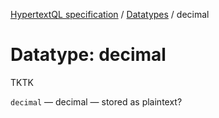 [HypertextQL specification](../../) / [Datatypes](../) / decimal

# Datatype: decimal

TKTK

`decimal` — decimal — stored as plaintext?
